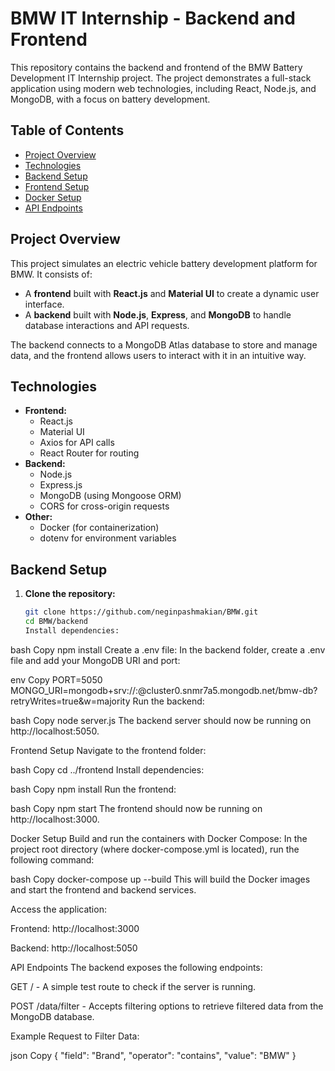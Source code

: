 # BMW IT Internship - Backend and Frontend

This repository contains the backend and frontend of the BMW Battery Development IT Internship project. The project demonstrates a full-stack application using modern web technologies, including React, Node.js, and MongoDB, with a focus on battery development.

## Table of Contents

- [Project Overview](#project-overview)
- [Technologies](#technologies)
- [Backend Setup](#backend-setup)
- [Frontend Setup](#frontend-setup)
- [Docker Setup](#docker-setup)
- [API Endpoints](#api-endpoints)

## Project Overview

This project simulates an electric vehicle battery development platform for BMW. It consists of:

- A **frontend** built with **React.js** and **Material UI** to create a dynamic user interface.
- A **backend** built with **Node.js**, **Express**, and **MongoDB** to handle database interactions and API requests.

The backend connects to a MongoDB Atlas database to store and manage data, and the frontend allows users to interact with it in an intuitive way.

## Technologies

- **Frontend:**
  - React.js
  - Material UI
  - Axios for API calls
  - React Router for routing
- **Backend:**
  - Node.js
  - Express.js
  - MongoDB (using Mongoose ORM)
  - CORS for cross-origin requests
- **Other:**
  - Docker (for containerization)
  - dotenv for environment variables

## Backend Setup

1. **Clone the repository:**
   ```bash
   git clone https://github.com/neginpashmakian/BMW.git
   cd BMW/backend
   Install dependencies:
   ```

bash
Copy
npm install
Create a .env file:
In the backend folder, create a .env file and add your MongoDB URI and port:

env
Copy
PORT=5050
MONGO_URI=mongodb+srv://<username>:<password>@cluster0.snmr7a5.mongodb.net/bmw-db?retryWrites=true&w=majority
Run the backend:

bash
Copy
node server.js
The backend server should now be running on http://localhost:5050.

Frontend Setup
Navigate to the frontend folder:

bash
Copy
cd ../frontend
Install dependencies:

bash
Copy
npm install
Run the frontend:

bash
Copy
npm start
The frontend should now be running on http://localhost:3000.

Docker Setup
Build and run the containers with Docker Compose:
In the project root directory (where docker-compose.yml is located), run the following command:

bash
Copy
docker-compose up --build
This will build the Docker images and start the frontend and backend services.

Access the application:

Frontend: http://localhost:3000

Backend: http://localhost:5050

API Endpoints
The backend exposes the following endpoints:

GET / - A simple test route to check if the server is running.

POST /data/filter - Accepts filtering options to retrieve filtered data from the MongoDB database.

Example Request to Filter Data:

json
Copy
{
"field": "Brand",
"operator": "contains",
"value": "BMW"
}
